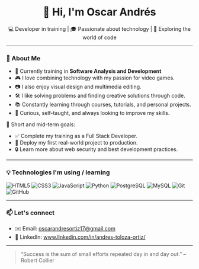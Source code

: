 <h1 align="center">👋 Hi, I'm Oscar Andrés</h1>

<p align="center">
  💻 Developer in training | 🎓 Passionate about technology | 🚀 Exploring the world of code
</p>

---

### 🌱 About Me
- 🎯 Currently training in **Software Analysis and Development**
- 🎮 I love combining technology with my passion for video games.
- 📷 I also enjoy visual design and multimedia editing.
- 🛠️ I like solving problems and finding creative solutions through code.
- 📚 Constantly learning through courses, tutorials, and personal projects.
- 🧩 Curious, self-taught, and always looking to improve my skills.

🎯 Short and mid-term goals:
- ✅ Complete my training as a Full Stack Developer.
- 🚀 Deploy my first real-world project to production.
- 🔒 Learn more about web security and best development practices.

---

### 💡 Technologies I'm using / learning
![HTML5](https://img.shields.io/badge/-HTML5-E34F26?style=flat&logo=html5&logoColor=white)
![CSS3](https://img.shields.io/badge/-CSS3-1572B6?style=flat&logo=css3)
![JavaScript](https://img.shields.io/badge/-JavaScript-F7DF1E?style=flat&logo=javascript&logoColor=black)
![Python](https://img.shields.io/badge/-Python-3776AB?style=flat&logo=python&logoColor=white)
![PostgreSQL](https://img.shields.io/badge/-PostgreSQL-336791?style=flat&logo=postgresql&logoColor=white)
![MySQL](https://img.shields.io/badge/-MySQL-4479A1?style=flat&logo=mysql&logoColor=white)
![Git](https://img.shields.io/badge/-Git-F05032?style=flat&logo=git&logoColor=white)
![GitHub](https://img.shields.io/badge/-GitHub-181717?style=flat&logo=github)

---

### 📫 Let's connect
- ✉️ Email: oscarandresortiz17@gmail.com
- 💼 LinkedIn: www.linkedin.com/in/andres-toloza-ortiz/

---

> “Success is the sum of small efforts repeated day in and day out.” – Robert Collier

